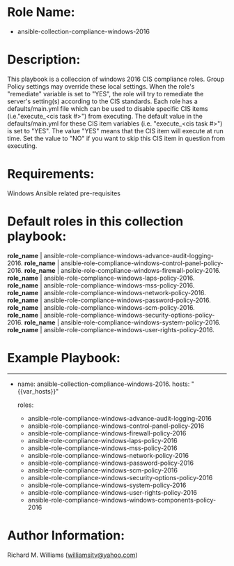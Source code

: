 # Role Name:
- ansible-collection-compliance-windows-2016

# Description:
This playbook is a colleccion of windows 2016 CIS compliance roles. Group
Policy settings may override these local settings. When the role's "remediate"
variable is set to "YES", the role will try to remediate the server's setting(s)
according to the CIS standards.  Each role has a defaults/main.yml file which
can be used to disable specific CIS items (i.e."execute_<cis task #>") from
executing. The default value in the defaults/main.yml for these CIS item
variables (i.e. "execute_<cis task #>") is set to "YES". The value "YES" means
that the CIS item will execute at run time. Set the value to "NO" if you want to
skip this CIS item in question from executing.

# Requirements:
Windows Ansible related pre-requisites

# Default roles in this collection playbook:
__role_name__ | ansible-role-compliance-windows-advance-audit-logging-2016.
__role_name__ | ansible-role-compliance-windows-control-panel-policy-2016.
__role_name__ | ansible-role-compliance-windows-firewall-policy-2016.
__role_name__ | ansible-role-compliance-windows-laps-policy-2016.
__role_name__ | ansible-role-compliance-windows-mss-policy-2016.
__role_name__ | ansible-role-compliance-windows-network-policy-2016.
__role_name__ | ansible-role-compliance-windows-password-policy-2016.
__role_name__ | ansible-role-compliance-windows-scm-policy-2016.
__role_name__ | ansible-role-compliance-windows-security-options-policy-2016.
__role_name__ | ansible-role-compliance-windows-system-policy-2016.
__role_name__ | ansible-role-compliance-windows-user-rights-policy-2016.


# Example Playbook:
---
 - name: ansible-collection-compliance-windows-2016.
   hosts: "{{var_hosts}}"

   roles:
   - ansible-role-compliance-windows-advance-audit-logging-2016
   - ansible-role-compliance-windows-control-panel-policy-2016
   - ansible-role-compliance-windows-firewall-policy-2016
   - ansible-role-compliance-windows-laps-policy-2016
   - ansible-role-compliance-windows-mss-policy-2016
   - ansible-role-compliance-windows-network-policy-2016
   - ansible-role-compliance-windows-password-policy-2016
   - ansible-role-compliance-windows-scm-policy-2016
   - ansible-role-compliance-windows-security-options-policy-2016
   - ansible-role-compliance-windows-system-policy-2016
   - ansible-role-compliance-windows-user-rights-policy-2016
   - ansible-role-compliance-windows-windows-components-policy-2016


# Author Information:
Richard M. Williams (williamsitv@yahoo.com)
